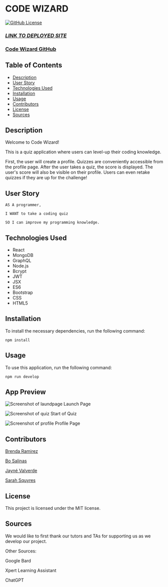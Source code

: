# CODE WIZARD

  [![GitHub License](https://img.shields.io/badge/license-MIT-yellow.svg)](https://opensource.org/licenses/)

### **_[LINK TO DEPLOYED SITE](https://codewizard-5cb0dd220207.herokuapp.com/)_**

### **[Code Wizard GitHub](https://github.com/bramirez09/quizapp)**

## Table of Contents

* [Description](#description)
* [User Story](#user-story)
* [Technologies Used](#technologies-used)
* [Installation](#installation)
* [Usage](#usage)
* [Contributors](#contributors)
* [License](#license)
* [Sources](#sources)


## Description

Welcome to Code Wizard!

This is a quiz application where users can level-up their coding knowledge.  

First, the user will create a profile.  Quizzes are conveniently accessible from the profile page.  After the user takes a quiz, the score is displayed. The user's score will also be visible on their profile.  Users can even retake quizzes if they are up for the challenge!


## User Story

```
AS A programmer,

I WANT to take a coding quiz

SO I can improve my programming knowledge.
```

## Technologies Used

* React
* MongoDB
* GraphQL
* Node.js
* Bcrypt
* JWT
* JSX
* ES6
* Bootstrap
* CSS
* HTML5


## Installation

To install the necessary dependencies, run the following command:

```
npm install
```

## Usage

To use this application, run the following command:

```
npm run develop
```
## App Preview 

![Screenshot of laundpage](./client/src/assets/launchpage.png)
Launch Page

![Screenshot of quiz](./client/src/assets/quiz.png)
Start of Quiz

![Screenshot of profile](./client/src/assets/Profile.png)
Profile Page

## Contributors

[Brenda Ramirez](https://github.com/bramirez09)

[Bo Salinas](https://github.com/bosalinas)

[Jayn&eacute; Valverde](https://github.com/JayneValverde)

[Sarah Squyres](https://github.com/SarahSquyres)


## License

This project is licensed under the MIT license.


## Sources

We would like to first thank our tutors and TAs for supporting us as we develop our project.  

Other Sources:

Google Bard

Xpert Learning Assistant

ChatGPT

